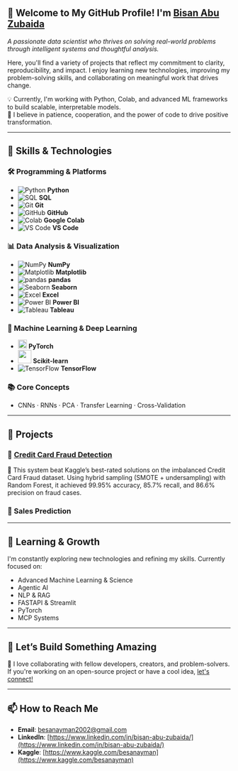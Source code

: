 ## 👋 Welcome to My GitHub Profile! I'm [Bisan Abu Zubaida](https://github.com/Bisan-Abuzubaida/)  
*A passionate data scientist who thrives on solving real-world problems through intelligent systems and thoughtful analysis.*

Here, you'll find a variety of projects that reflect my commitment to clarity, reproducibility, and impact. I enjoy learning new technologies, improving my problem-solving skills, and collaborating on meaningful work that drives change.

💡 Currently, I'm working with Python, Colab, and advanced ML frameworks to build scalable, interpretable models.  
🌟 I believe in patience, cooperation, and the power of code to drive positive transformation.

---

## 🧠 Skills & Technologies

### 🛠️ Programming & Platforms
- ![Python](https://img.icons8.com/color/24/python--v1.png) **Python**
- ![SQL](https://img.icons8.com/ios-filled/24/sql.png) **SQL**
- ![Git](https://img.icons8.com/color/24/git.png) **Git**
- ![GitHub](https://img.icons8.com/ios-glyphs/24/github.png) **GitHub**
- ![Colab](https://img.icons8.com/color/24/google-colab.png) **Google Colab**
- ![VS Code](https://img.icons8.com/color/24/visual-studio-code-2019.png) **VS Code**

### 📊 Data Analysis & Visualization
- ![NumPy](https://img.icons8.com/color/24/numpy.png) **NumPy**
- ![Matplotlib](https://img.icons8.com/color/24/matplotlib.png) **Matplotlib**
- ![pandas](https://img.icons8.com/color/24/pandas.png) **pandas**
- ![Seaborn](https://img.icons8.com/color/24/combo-chart--v1.png) **Seaborn**
- ![Excel](https://img.icons8.com/color/24/microsoft-excel-2019.png) **Excel**
- ![Power BI](https://img.icons8.com/color/24/power-bi.png) **Power BI**
- ![Tableau](https://img.icons8.com/color/24/tableau-software.png) **Tableau**

### 🤖 Machine Learning & Deep Learning
- <img src="https://upload.wikimedia.org/wikipedia/commons/1/10/PyTorch_logo_icon.svg" width="20"/> **PyTorch**
- <img src="https://upload.wikimedia.org/wikipedia/commons/0/05/Scikit_learn_logo_small.svg" width="30"/> **Scikit-learn**
- ![TensorFlow](https://img.icons8.com/color/24/tensorflow.png) **TensorFlow**

### 📚 Core Concepts
- CNNs · RNNs · PCA · Transfer Learning · Cross-Validation
  
---

## 🔭 Projects

### 📌 [Credit Card Fraud Detection](https://github.com/Bisan-Abuzubaida/Credit-Card-Fraud-Detection)
🚀 This system beat Kaggle’s best-rated solutions on the imbalanced Credit Card Fraud dataset. Using hybrid sampling (SMOTE + undersampling) with Random Forest, it achieved 99.95% accuracy, 85.7% recall, and 86.6% precision on fraud cases.

### 📌 Sales Prediction  

---

## 🌱 Learning & Growth

I'm constantly exploring new technologies and refining my skills. Currently focused on:

- Advanced Machine Learning & Science  
- Agentic AI  
- NLP & RAG  
- FASTAPI & Streamlit  
- PyTorch  
- MCP Systems

---

## 💬 Let’s Build Something Amazing
🚀 I love collaborating with fellow developers, creators, and problem-solvers. If you're working on an open-source project or have a cool idea, [let's connect!](https://www.linkedin.com/in/bisan-abu-zubaida/) 

---

## 📫 How to Reach Me

- **Email**: [besanayman2002@gmail.com](mailto:besanayman2002@gmail.com)
- **LinkedIn**: [https://www.linkedin.com/in/bisan-abu-zubaida/](https://www.linkedin.com/in/bisan-abu-zubaida/)
- **Kaggle**: [https://www.kaggle.com/besanayman](https://www.kaggle.com/besanayman)
